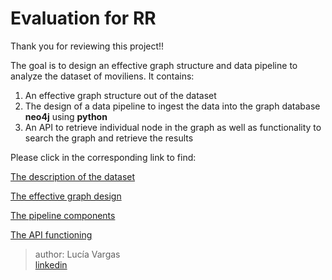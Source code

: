 # Evaluation for RR

Thank you for reviewing this project!!

The goal is to design an effective graph structure and data pipeline to analyze the dataset of moviliens. It contains:

1. An effective graph structure out of the dataset
2. The design of a data pipeline to ingest the data into the graph database **neo4j** using **python**
3. An API to retrieve individual node in the graph as well as functionality to search the graph
and retrieve the results


Please click in the corresponding link to find:

[The description of the dataset](docs/dataset_description.md)

[The effective graph design](docs/)

[The pipeline components](docs/)

[The API functioning](docs/)




>author: Lucía Vargas    
[linkedin](https://www.linkedin.com/in/lucia-vargasa/)